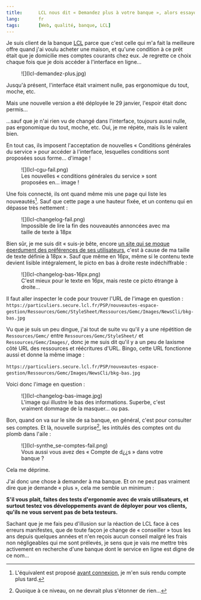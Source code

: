 ```yaml
---
title:      LCL nous dit « Demandez plus à votre banque », alors essayons…
lang:       fr
tags:       [Web, qualité, banque, LCL]
---
```


Je suis client de la banque [LCL](http://particuliers.lcl.fr/) parce que c'est celle qui m'a fait la meilleure offre quand j'ai voulu acheter une maison, et qu'une condition à ce prêt était que je domicilie mes comptes courants chez eux. Je regrette ce choix chaque fois que je dois accéder à l'interface en ligne…
<figure>
  ![](lcl-demandez-plus.jpg)
</figure>

Jusqu'à présent, l'interface était vraiment nulle, pas ergonomique du tout, moche, etc.

Mais une nouvelle version a été déployée le 29 janvier, l'espoir était donc permis…

…sauf que je n'ai rien vu de changé dans l'interface, toujours aussi nulle, pas ergonomique du tout, moche, etc. Oui, je me répète, mais ils le valent bien.

En tout cas, ils imposent l'acceptation de nouvelles « Conditions générales du service » pour accéder à l'interface, lesquelles conditions sont proposées sous forme… d'image !

<figure>
  ![](lcl-cgu-fail.png)
  <figcaption>
  Les nouvelles « conditions générales du service » sont proposées en… image !
  </figcaption>
</figure>

Une fois connecté, ils ont quand même mis une page qui liste les nouveautés[^1]. Sauf que cette page a une hauteur fixée, et un contenu qui en dépasse très nettement :

<figure>
  ![](lcl-changelog-fail.png)
  <figcaption>
  Impossible de lire la fin des nouveautés annoncées avec ma taille de texte à 18px
  </figcaption>
</figure>

Bien sûr, je me suis dit « suis-je bête, encore [un site qui se moque éperdument des préférences de ses utilisateurs](/2013/03/lachez-prise.html), c'est à cause de ma taille de texte définie à 18px ». Sauf que même en 16px, même si le contenu texte devient lisible intégralement, le picto en bas à droite reste indéchiffrable :

<figure>
  ![](lcl-changelog-bas-16px.png)
  <figcaption>
  C'est mieux pour le texte en 16px, mais reste ce picto étrange à droite…
  </figcaption>
</figure>

Il faut aller inspecter le code pour trouver l'URL de l'image en question :
`https://particuliers.secure.lcl.fr/PSP/nouveautes-espace-gestion/Ressources/Gemc/StyleSheet/Ressources/Gemc/Images/NewsCli/bkg-bas.jpg`

Vu que je suis un peu dingue, j'ai tout de suite vu qu'il y a une répétition de `Ressources/Gemc/` entre `Ressources/Gemc/StyleSheet/` et `Ressources/Gemc/Images/`, donc je me suis dit qu'il y a un peu de laxisme côté URL des ressources et réécritures d'URL. Bingo, cette URL fonctionne aussi et donne la même image :

`https://particuliers.secure.lcl.fr/PSP/nouveautes-espace-gestion/Ressources/Gemc/Images/NewsCli/bkg-bas.jpg`

Voici donc l'image en question :

<figure>
  ![](lcl-changelog-bas-image.jpg)
  <figcaption>
  L'image qui illustre le bas des informations. Superbe, c'est vraiment dommage de la masquer… ou pas.
  </figcaption>
</figure>

Bon, quand on va sur le site de sa banque, en général, c'est pour consulter ses comptes. Et là, nouvelle surprise[^2], les intitulés des comptes ont du plomb dans l'aile :

<figure>
  ![](lcl-synthe_se-comptes-fail.png)
  <figcaption>
  Vous aussi vous avez des « Compte de d¿¿s » dans votre banque ?
  </figcaption>
</figure>

Cela me déprime.

J'ai donc une chose à demander à ma banque. Et on ne peut pas vraiment dire que je demande « plus », cela me semble un minimum :

**S'il vous plait, faites des tests d'ergonomie avec de vrais utilisateurs, et surtout testez vos développements avant de déployer pour vos clients, qu'ils ne vous servent pas de beta testeurs.**

Sachant que je me fais peu d'illusion sur la réaction de LCL face à ces erreurs manifestes, que de toute façon je change de « conseiller » tous les ans depuis quelques années et n'en reçois aucun conseil malgré les frais non négligeables qui me sont prélevés, je sens que je vais me mettre très activement en recherche d'une banque dont le service en ligne est digne de ce nom…

[^1]: L'équivalent est proposé [avant connexion](http://particuliers.lcl.fr/info-cli/?xtatc=INT-253), je m'en suis rendu compte plus tard.

[^2]: Quoique à ce niveau, on ne devrait plus s'étonner de rien…
